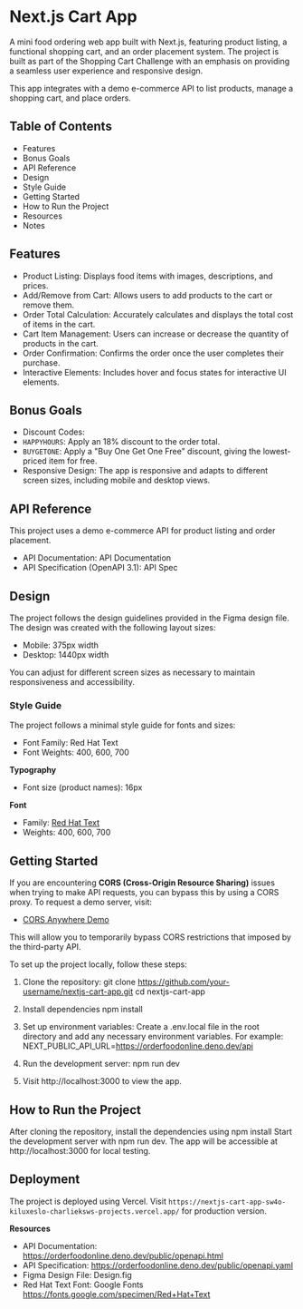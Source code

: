 # Next.js Cart App

A mini food ordering web app built with Next.js, featuring product listing, a functional shopping cart, and an order placement system. The project is built as part of the Shopping Cart Challenge with an emphasis on providing a seamless user experience and responsive design.

This app integrates with a demo e-commerce API to list products, manage a shopping cart, and place orders.

## Table of Contents

- Features
- Bonus Goals
- API Reference
- Design
- Style Guide
- Getting Started
- How to Run the Project
- Resources
- Notes

## Features

- Product Listing: Displays food items with images, descriptions, and prices.
- Add/Remove from Cart: Allows users to add products to the cart or remove them.
- Order Total Calculation: Accurately calculates and displays the total cost of items in the cart.
- Cart Item Management: Users can increase or decrease the quantity of products in the cart.
- Order Confirmation: Confirms the order once the user completes their purchase.
- Interactive Elements: Includes hover and focus states for interactive UI elements.

## Bonus Goals

- Discount Codes:
- `HAPPYHOURS`: Apply an 18% discount to the order total.
- `BUYGETONE`: Apply a "Buy One Get One Free" discount, giving the lowest-priced item for free.
- Responsive Design: The app is responsive and adapts to different screen sizes, including mobile and desktop views.

## API Reference

This project uses a demo e-commerce API for product listing and order placement.

- API Documentation: API Documentation
- API Specification (OpenAPI 3.1): API Spec

## Design

The project follows the design guidelines provided in the Figma design file. The design was created with the following layout sizes:

- Mobile: 375px width
- Desktop: 1440px width

You can adjust for different screen sizes as necessary to maintain responsiveness and accessibility.

### Style Guide

The project follows a minimal style guide for fonts and sizes:

- Font Family: Red Hat Text
- Font Weights: 400, 600, 700

**Typography**

- Font size (product names): 16px

**Font**

- Family: [Red Hat Text](https://fonts.google.com/specimen/Red+Hat+Text)
- Weights: 400, 600, 700

## Getting Started

If you are encountering **CORS (Cross-Origin Resource Sharing)** issues when trying to make API requests, you can bypass this by using a CORS proxy. To request a demo server, visit:

- [CORS Anywhere Demo](https://cors-anywhere.herokuapp.com/corsdemo)

This will allow you to temporarily bypass CORS restrictions that imposed by the third-party API.

To set up the project locally, follow these steps:

1. Clone the repository:
   git clone https://github.com/your-username/nextjs-cart-app.git
   cd nextjs-cart-app

2. Install dependencies
   npm install

3. Set up environment variables: Create a .env.local file in the root directory and add any necessary environment variables. For example:
   NEXT_PUBLIC_API_URL=https://orderfoodonline.deno.dev/api

4. Run the development server:
   npm run dev

5. Visit http://localhost:3000 to view the app.

## How to Run the Project

After cloning the repository, install the dependencies using npm install Start the development server with npm run dev. The app will be accessible at http://localhost:3000 for local testing.

## Deployment

The project is deployed using Vercel. Visit `https://nextjs-cart-app-sw4o-kiluxeslo-charlieksws-projects.vercel.app/` for production version.

**Resources**

- API Documentation: https://orderfoodonline.deno.dev/public/openapi.html
- API Specification: https://orderfoodonline.deno.dev/public/openapi.yaml
- Figma Design File: Design.fig
- Red Hat Text Font: Google Fonts https://fonts.google.com/specimen/Red+Hat+Text
